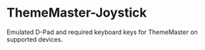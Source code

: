 # ThemeMaster-Joystick
Emulated D-Pad and required keyboard keys for ThemeMaster on supported devices.
